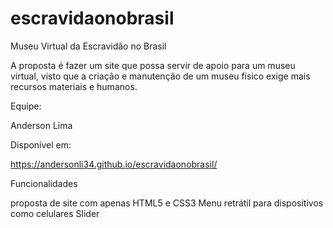 # escravidaonobrasil
 
Museu Virtual da Escravidão no Brasil

A proposta é fazer um site que possa servir de apoio para um museu virtual, visto que a criação e manutenção de um museu físico exige mais recursos materiais e humanos.

Equipe:

Anderson Lima

Disponível em:

https://andersonli34.github.io/escravidaonobrasil/

Funcionalidades

proposta de site com apenas HTML5 e CSS3
Menu retrátil para dispositivos como celulares
Slider	
